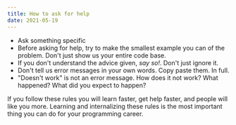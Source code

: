 ```yaml
---
title: How to ask for help
date: 2021-05-19 
---
```


- Ask something specific
- Before asking for help, try to make the smallest example you can of the problem. Don't just show us your entire code base.
- If you don't understand the advice given, *say so!*. Don't just ignore it. 
- Don't tell us error messages in your own words. Copy paste them. In full.
- "Doesn't work" is not an error message. How does it not work? What happened? What did you expect to happen?

If you follow these rules you will learn faster, get help faster, and people will like you more. Learning and internalizing these rules is the most important thing you can do for your programming career. 

